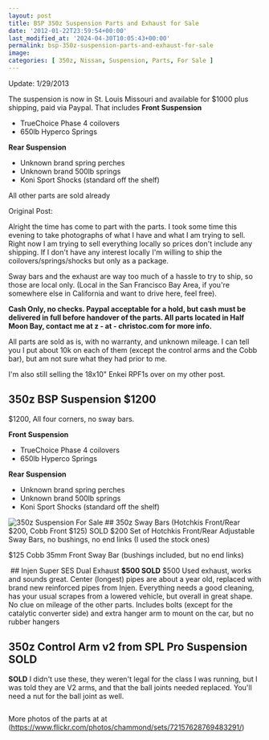 ```yaml
---
layout: post
title: BSP 350z Suspension Parts and Exhaust for Sale
date: '2012-01-22T23:59:54+00:00'
last_modified_at: '2024-04-30T10:05:43+00:00'
permalink: bsp-350z-suspension-parts-and-exhaust-for-sale
image:
categories: [ 350z, Nissan, Suspension, Parts, For Sale ]
---
```

Update: 1/29/2013 

The suspension is now in St. Louis Missouri and available for $1000 plus shipping, paid via Paypal. That includes
**Front Suspension**
- TrueChoice Phase 4 coilovers 
- 650lb Hyperco Springs
  
**Rear Suspension**
- Unknown brand spring perches
- Unknown brand 500lb springs
- Koni Sport Shocks (standard off the shelf)

All other parts are sold already

Original Post:

Alright the time has come to part with the parts. I took some time this evening to take photographs of what I have and what I am trying to sell. Right now I am trying to sell everything locally so prices don't include any shipping. If I don't have any interest locally I'm willing to ship the coilovers/springs/shocks but only as a package.

Sway bars and the exhaust are way too much of a hassle to try to ship, so those are local only. (Local in the San Francisco Bay Area, if you're somewhere else in California and want to drive here, feel free).

**Cash Only, no checks. Paypal acceptable for a hold, but cash must be delivered in full before handover of the parts. All parts located in Half Moon Bay, contact me at z - at - christoc.com for more info.**

All parts are sold as is, with no warranty, and unknown mileage. I can tell you I put about 10k on each of them (except the control arms and the Cobb bar), but am not sure what they had prior to me.

I'm also still selling the 18x10" Enkei RPF1s over on my other post.

## 350z BSP Suspension $1200
$1200, All four corners, no sway bars. 

**Front Suspension**

- TrueChoice Phase 4 coilovers
- 650lb Hyperco Springs

**Rear Suspension**
- Unknown brand spring perches
- Unknown brand 500lb springs
- Koni Sport Shocks (standard off the shelf)

<img alt="350z Suspension For Sale" src="http://christoc.com/350z/6745562429_fbd8410816.jpg" />
## 350z Sway Bars (Hotchkis Front/Rear $200, Cobb Front $125) SOLD  
$200 Set of Hotchkis Front/Rear Adjustable Sway Bars, no bushings, no end links (I used the stock ones)

<img alt="" src="http://christoc.com/350z/6745567129_f709b51d7f.jpg" />

$125 Cobb 35mm Front Sway Bar (bushings included, but no end links)

<img alt="" src="http://christoc.com/350z/6745571243_2e6ed164bf.jpg" />
  ## Injen Super SES Dual Exhaust <span style="font-weight: bold;">$500 SOLD</span>  
$500 Used exhaust, works and sounds great. Center (longest) pipes are about a year old, replaced with brand new reinforced pipes from Injen. Everything needs a good cleaning, has your usual scrapes from a lowered vehicle, but overall in great shape. No clue on mileage of the other parts. Includes bolts (except for the catalytic converter side) and extra hanger arm to mount on the car, but no rubber hangers



<img alt="" src="http://christoc.com/350z/6745568817_2bc9a5ae0d.jpg" />

## 350z Control Arm v2 from SPL Pro Suspension SOLD  

<strong>SOLD</strong> I didn't use these, they weren't legal for the class I was running, but I was told they are V2 arms, and that the ball joints needed replaced. You'll need a nut for the ball joint as well.

<img alt="" src="https://farm6.staticflickr.com/5293/5513796701_f2ee5a4d25.jpg" />


More photos of the parts at at (<a href="https://www.flickr.com/photos/chammond/sets/72157628769483291/">https://www.flickr.com/photos/chammond/sets/72157628769483291/</a>)

